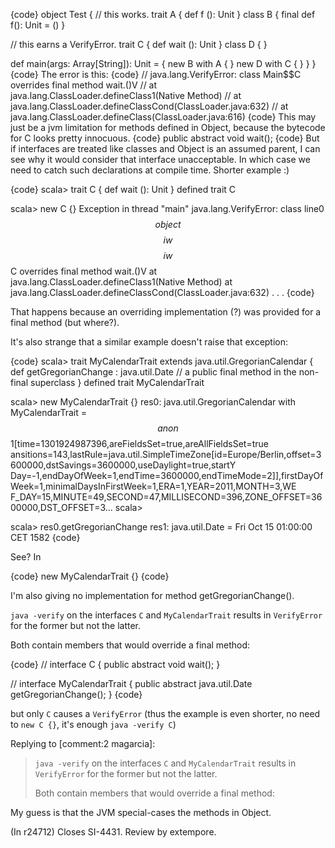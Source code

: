 {code}
object Test {
  // this works.
  trait A { def f (): Unit }
  class B { final def f(): Unit = () }

  // this earns a VerifyError.
  trait C { def wait (): Unit }
  class D { }
  
  def main(args: Array[String]): Unit = {
    new B with A { }
    new D with C { }
  }
}
{code}
The error is this:
{code}
// java.lang.VerifyError: class Main$$C overrides final method wait.()V
//  at java.lang.ClassLoader.defineClass1(Native Method)
//  at java.lang.ClassLoader.defineClassCond(ClassLoader.java:632)
//  at java.lang.ClassLoader.defineClass(ClassLoader.java:616)
{code}
This may just be a jvm limitation for methods defined in Object, because the bytecode for C looks pretty innocuous.
{code}
public abstract void wait();
{code}
But if interfaces are treated like classes and Object is an assumed parent, I can see why it would consider that interface unacceptable.  In which case we need to catch such declarations at compile time.
Shorter example :) 

{code}
scala> trait C { def wait (): Unit }
defined trait C

scala> new C {}
Exception in thread "main" java.lang.VerifyError: class line0$$object$$$$iw$$$$iw$$C overrides final method wait.()V
        at java.lang.ClassLoader.defineClass1(Native Method)
        at java.lang.ClassLoader.defineClassCond(ClassLoader.java:632)
        . . . 
{code}

That happens because an overriding implementation (?) was provided for a final method (but where?). 

It's also strange that a similar example doesn't raise that exception: 

{code}
scala> trait MyCalendarTrait extends java.util.GregorianCalendar {
  def getGregorianChange : java.util.Date // a public final method in the non-final superclass
}
defined trait MyCalendarTrait

scala> new MyCalendarTrait {}
res0: java.util.GregorianCalendar with MyCalendarTrait = $$anon$$1[time=1301924987396,areFieldsSet=true,areAllFieldsSet=true
ansitions=143,lastRule=java.util.SimpleTimeZone[id=Europe/Berlin,offset=3600000,dstSavings=3600000,useDaylight=true,startY
Day=-1,endDayOfWeek=1,endTime=3600000,endTimeMode=2]],firstDayOfWeek=1,minimalDaysInFirstWeek=1,ERA=1,YEAR=2011,MONTH=3,WE
F_DAY=15,MINUTE=49,SECOND=47,MILLISECOND=396,ZONE_OFFSET=3600000,DST_OFFSET=3...
scala>

scala> res0.getGregorianChange
res1: java.util.Date = Fri Oct 15 01:00:00 CET 1582
{code}

See? In 

{code}
new MyCalendarTrait {}
{code}

I'm also giving no implementation for method getGregorianChange().

`java -verify` on the interfaces `C` and `MyCalendarTrait` results in `VerifyError` for the former but not the latter.  

Both contain members that would override a final method: 

{code}
// interface C 
{
public abstract void wait();
}


// interface MyCalendarTrait
{
public abstract java.util.Date getGregorianChange();
}
{code}

but only `C` causes a `VerifyError` (thus the example is even shorter, no need to  `new C {}`, it's enough `java -verify C`)


Replying to [comment:2 magarcia]:
> `java -verify` on the interfaces `C` and `MyCalendarTrait` results in `VerifyError` for the former but not the latter.  
> 
> Both contain members that would override a final method: 

My guess is that the JVM special-cases the methods in Object.

(In r24712) Closes SI-4431. Review by extempore.
